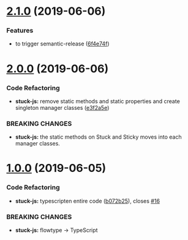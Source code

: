 # [2.1.0](https://github.com/RyoNkmr/stuck-js/compare/v2.0.0...v2.1.0) (2019-06-06)


### Features

* to trigger semantic-release ([6f4e74f](https://github.com/RyoNkmr/stuck-js/commit/6f4e74f))

# [2.0.0](https://github.com/RyoNkmr/stuck-js/compare/v1.0.0...v2.0.0) (2019-06-06)


### Code Refactoring

* **stuck-js:** remove static methods and static properties and create singleton manager classes ([e3f2a5e](https://github.com/RyoNkmr/stuck-js/commit/e3f2a5e))


### BREAKING CHANGES

* **stuck-js:** the static methods on Stuck and Sticky moves into each
manager classes.

# [1.0.0](https://github.com/RyoNkmr/stuck-js/compare/v0.7.1...v1.0.0) (2019-06-05)


### Code Refactoring

* **stuck-js:** typescripten entire code ([b072b25](https://github.com/RyoNkmr/stuck-js/commit/b072b25)), closes [#16](https://github.com/RyoNkmr/stuck-js/issues/16)


### BREAKING CHANGES

* **stuck-js:** flowtype -> TypeScript
